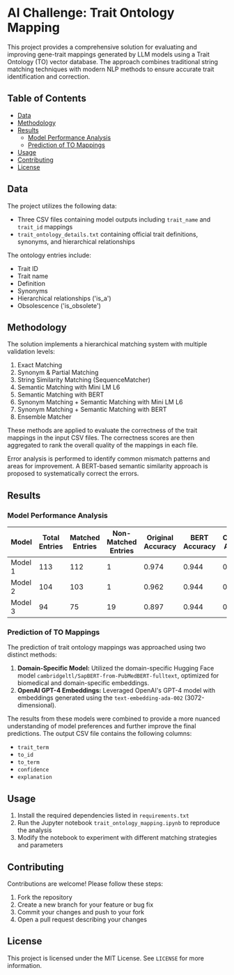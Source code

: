# AI Challenge: Trait Ontology Mapping

This project provides a comprehensive solution for evaluating and improving gene-trait mappings generated by LLM models using a Trait Ontology (TO) vector database. The approach combines traditional string matching techniques with modern NLP methods to ensure accurate trait identification and correction.

## Table of Contents
- [Data](#data)
- [Methodology](#methodology)
- [Results](#results)
  - [Model Performance Analysis](#model-performance-analysis)
  - [Prediction of TO Mappings](#prediction-of-to-mappings)
- [Usage](#usage)
- [Contributing](#contributing)
- [License](#license)

## Data
The project utilizes the following data:

- Three CSV files containing model outputs including `trait_name` and `trait_id` mappings
- `trait_ontology_details.txt` containing official trait definitions, synonyms, and hierarchical relationships

The ontology entries include:
- Trait ID
- Trait name 
- Definition
- Synonyms
- Hierarchical relationships ('is_a')  
- Obsolescence ('is_obsolete')

## Methodology 
The solution implements a hierarchical matching system with multiple validation levels:

1. Exact Matching
2. Synonym & Partial Matching
3. String Similarity Matching (SequenceMatcher)
4. Semantic Matching with Mini LM L6
5. Semantic Matching with BERT
6. Synonym Matching + Semantic Matching with Mini LM L6
7. Synonym Matching + Semantic Matching with BERT
8. Ensemble Matcher

These methods are applied to evaluate the correctness of the trait mappings in the input CSV files. The correctness scores are then aggregated to rank the overall quality of the mappings in each file.

Error analysis is performed to identify common mismatch patterns and areas for improvement. A BERT-based semantic similarity approach is proposed to systematically correct the errors.

## Results
### Model Performance Analysis
| Model   | Total Entries | Matched Entries | Non-Matched Entries | Original Accuracy | BERT Accuracy | Combined Accuracy |
|---------|---------------|-----------------|---------------------|-------------------|---------------|-------------------|
| Model 1 | 113           | 112             | 1                   | 0.974             | 0.944         | 0.974             |
| Model 2 | 104           | 103             | 1                   | 0.962             | 0.944         | 0.961             |
| Model 3 | 94            | 75              | 19                  | 0.897             | 0.944         | 0.907             |

### Prediction of TO Mappings
The prediction of trait ontology mappings was approached using two distinct methods:

1. **Domain-Specific Model:** Utilized the domain-specific Hugging Face model `cambridgeltl/SapBERT-from-PubMedBERT-fulltext`, optimized for biomedical and domain-specific embeddings.
2. **OpenAI GPT-4 Embeddings:** Leveraged OpenAI's GPT-4 model with embeddings generated using the `text-embedding-ada-002` (3072-dimensional).

The results from these models were combined to provide a more nuanced understanding of model preferences and further improve the final predictions. The output CSV file contains the following columns:
- `trait_term`
- `to_id`
- `to_term`
- `confidence`
- `explanation`

## Usage
1. Install the required dependencies listed in `requirements.txt`
2. Run the Jupyter notebook `trait_ontology_mapping.ipynb` to reproduce the analysis
3. Modify the notebook to experiment with different matching strategies and parameters

## Contributing
Contributions are welcome! Please follow these steps:
1. Fork the repository
2. Create a new branch for your feature or bug fix
3. Commit your changes and push to your fork
4. Open a pull request describing your changes

## License
This project is licensed under the MIT License. See `LICENSE` for more information.
